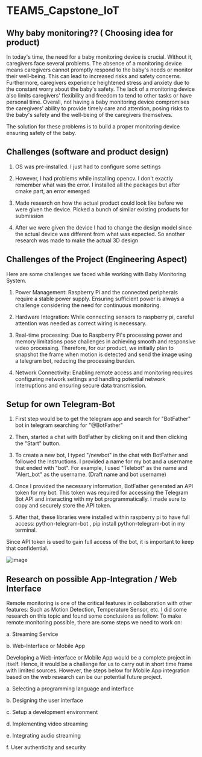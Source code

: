 # TEAM5_Capstone_IoT

## Why baby monitoring?? ( Choosing idea for product)
In today's time, the need for a baby monitoring device is crucial. Without it, caregivers face several problems. The absence of a monitoring device means caregivers cannot promptly respond to the baby's needs or monitor their well-being. This can lead to increased risks and safety concerns. Furthermore, caregivers experience heightened stress and anxiety due to the constant worry about the baby's safety. The lack of a monitoring device also limits caregivers' flexibility and freedom to tend to other tasks or have personal time. Overall, not having a baby monitoring device compromises the caregivers' ability to provide timely care and attention, posing risks to the baby's safety and the well-being of the caregivers themselves.

The solution for these problems is to build a proper monitoring device ensuring safety of the baby.

## Challenges (software and product design)
1) OS was pre-installed. I just had to configure some settings

2) However, I had problems while installing opencv. I don't exactly remember what was the error. I installed all the packages but after cmake part, an error emerged

3) Made research on how the actual product could look like before we were given the device. Picked a bunch of similar existing products for submission

4) After we were given the device I had to change the design model since the actual device was different from what was expected. So another research was made to make the actual 3D design

## Challenges of the Project (Engineering Aspect)
Here are some challenges we faced while working with Baby Monitoring System.

  1) Power Management: Raspberry Pi and the connected peripherals require a stable power supply. Ensuring sufficient power is always a challenge considering the need for continuous monitoring.

  2)  Hardware Integration: While connecting sensors to raspberry pi, careful attention was needed as correct wiring is necessary.

  3)  Real-time processing: Due to Raspberry Pi's processing power and memory limitations pose challenges in achieving smooth and responsive video processing. Therefore, for our product, we initially plan to snapshot the frame when motion is detected and send the image using a telegram bot, reducing the processing burden.

  4)  Network Connectivity: Enabling remote access and monitoring requires configuring network settings and handling potential network interruptions and ensuring secure data transmission. 
  
  ## Setup for own Telegram-Bot
  1) First step would be to get the telegram app and search for "BotFather" bot in telegram searching for "@BotFather"

  2) Then, started a chat with BotFather by clicking on it and then clicking the "Start" button.

  3) To create a new bot, I typed "/newbot" in the chat with BotFather and followed the instructions. I provided a name for my bot and a username that ended with "bot". For example, I used "Telebot" as the name and "Alert_bot" as the username. (Draft name and bot username)

  4) Once I provided the necessary information, BotFather generated an API token for my bot. This token was required for accessing the Telegram Bot API and interacting with my bot programmatically. I made sure to copy and securely store the API token.

  5) After that, these libraries were installed within raspberry pi to have full access:  python-telegram-bot , pip install python-telegram-bot in my terminal.

Since API token is used to gain full access of the bot, it is important to keep that confidential.

![image](https://github.com/team-spiders/TEAM5_Capstone_IoT/assets/115747921/1205b22d-5f35-4d3c-ae05-1b0b17457a1d)

## Research on possible App-Integration / Web Interface
Remote monitoring is one of the critical features in collaboration with other features: Such as Motion Detection, Temperature Sensor, etc. I did some research on this topic and found some conclusions as follow:
To make remote monitoring possible, there are some steps we need to work on: 

a. Streaming Service

b. Web-Interface or Mobile App

Developing a Web-interface or Mobile App would be a complete project in itself. Hence, it would be a challenge for us to carry out in short time frame with limited sources. 
However, the steps below for Mobile App integration based on the web research can be our potential future project. 

a. Selecting a programming language and interface

b. Designing the user interface

c. Setup a development environment

d. Implementing video streaming

e. Integrating audio streaming 

f. User authenticity and security
